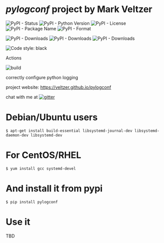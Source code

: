
# *pylogconf* project by Mark Veltzer

![PyPI - Status](https://img.shields.io/pypi/status/pylogconf)
![PyPI - Python Version](https://img.shields.io/pypi/pyversions/pylogconf)
![PyPI - License](https://img.shields.io/pypi/l/pylogconf)
![PyPI - Package Name](https://img.shields.io/pypi/v/pylogconf)
![PyPI - Format](https://img.shields.io/pypi/format/pylogconf)

![PyPI - Downloads](https://img.shields.io/pypi/dd/pylogconf)
![PyPI - Downloads](https://img.shields.io/pypi/dw/pylogconf)
![PyPI - Downloads](https://img.shields.io/pypi/dm/pylogconf)

![Code style: black](https://img.shields.io/badge/code%20style-black-000000.svg)


Actions

![build](https://github.com/veltzer/pylogconf/workflows/build/badge.svg)

correctly configure python logging

project website: https://veltzer.github.io/pylogconf

chat with me at [![gitter](https://badges.gitter.im/Join%20Chat.svg)](https://gitter.im/veltzer/mark.veltzer)

# Debian/Ubuntu users

    $ apt-get install build-essential libsystemd-journal-dev libsystemd-daemon-dev libsystemd-dev

# For CentOS/RHEL

    $ yum install gcc systemd-devel

# And install it from pypi

    $ pip install pylogconf

# Use it

TBD

